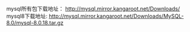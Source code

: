 mysql所有包下载地址：
http://mysql.mirror.kangaroot.net/Downloads/
mysql8下载地址:
http://mysql.mirror.kangaroot.net/Downloads/MySQL-8.0/mysql-8.0.18.tar.gz
